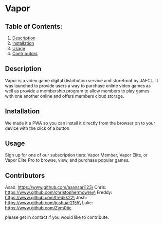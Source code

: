 # Vapor

  ## Table of Contents:
  1. [Description](#description) 
  2. [Installation](#installation)
  3. [Usage](#usage)
  4. [Contributors](#contributors)
   
   
  ## Description 

  Vapor is a video game digital distribution service and storefront by JAFCL. It was launched to provide users a way to purchase online video games as well as provide a membership program to allow members to play games with one another online and offers members cloud storage.


  ## Installation 

  We made it a PWA so you can install it directly from the browser on to your device with the click of a button.


  ## Usage 

  Sign up for one of our subscription tiers: Vapor Member, Vapor Elite, or Vapor Elite Pro to browse, view, and purchase popular games. 


  ## Contributors

  Asad: https://www.github.com/aaansari123\
  Chris: https://www.github.com/christophermowrey\
  Freddy: https://www.github.com/fredkk22\
  Josh: https://www.github.com/joshuar2155\
  Luke: https://www.github.com/Zym0tic

  please get in contact if you would like to contribute.


